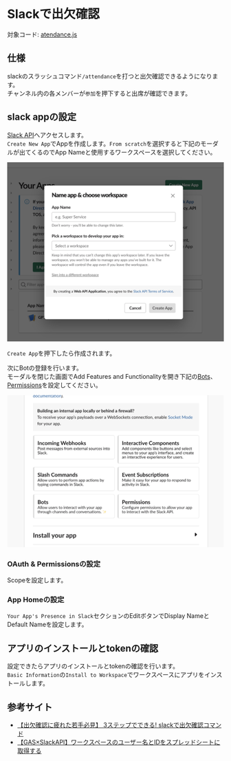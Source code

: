 # Slackで出欠確認
対象コード: [atendance.js](../../src//slack//attendance.js)


## 仕様
slackのスラッシュコマンド`/attendance`を打つと出欠確認できるようになります。  
チャンネル内の各メンバーが`参加`を押下すると出席が確認できます。


## slack appの設定
[Slack API](https://api.slack.com/)へアクセスします。  
`Create New App`でAppを作成します。`From scratch`を選択すると下記のモーダルが出てくるのでApp Nameと使用するワークスペースを選択してください。  

![Create New APP](../images/createNewApp.png)

`Create App`を押下したら作成されます。

次にBotの登録を行います。  
モーダルを閉じた画面でAdd Features and Functionalityを開き下記の[Bots](#app-homeの設定)、[Permissions](#oauth--permissionsの設定)を設定してください。

![AddFeaturesAndFunctionality](../images/AddFeaturesAndFunctionality.png)

### OAuth & Permissionsの設定
Scopeを設定します。

### App Homeの設定
`Your App's Presence in Slack`セクションのEditボタンでDisplay NameとDefault Nameを設定します。


## アプリのインストールとtokenの確認
設定できたらアプリのインストールとtokenの確認を行います。  
`Basic Information`の`Install to Workspace`でワークスペースにアプリをインストールします。



## 参考サイト
- [【出欠確認に疲れた若手必見】 3ステップでできる! slackで出欠確認コマンド](https://qiita.com/haruka_odenkun/items/1bade2b404bbcb6cfec5)
- [【GAS×SlackAPI】ワークスペースのユーザー名とIDをスプレッドシートに取得する
](https://moripro.net/gas-slackapi-get-user-id/)